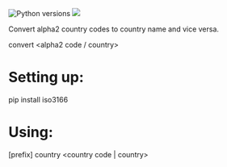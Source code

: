 ![Python versions](https://img.shields.io/badge/Python-version-blue) ![](https://img.shields.io/badge/3.6%2C%203.7%2C%203.8%2C%203.9-blue.svg)

Convert alpha2 country codes to country name and vice versa.

convert <alpha2 code / country>

Setting up:
==========

pip install iso3166

Using:
=====

[prefix] country <country code | country>